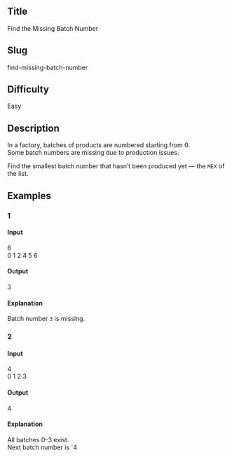 ## Title

Find the Missing Batch Number

## Slug

find-missing-batch-number

## Difficulty

Easy

## Description

In a factory, batches of products are numbered starting from 0.  
Some batch numbers are missing due to production issues.  

Find the smallest batch number that hasn’t been produced yet — the `MEX` of the list.

## Examples

### 1

#### Input

6  
0 1 2 4 5 6

#### Output
3

#### Explanation
Batch number `3` is missing.

### 2

#### Input

4  
0 1 2 3

#### Output
4

#### Explanation
All batches 0–3 exist.  
Next batch number is `4
